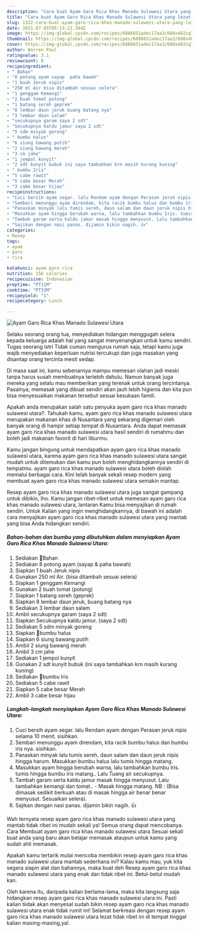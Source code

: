 ```yaml
---
description: "Cara buat Ayam Garo Rica Khas Manado Sulawesi Utara yang lezat Untuk Jualan"
title: "Cara buat Ayam Garo Rica Khas Manado Sulawesi Utara yang lezat Untuk Jualan"
slug: 1322-cara-buat-ayam-garo-rica-khas-manado-sulawesi-utara-yang-lezat-untuk-jualan
date: 2021-07-05T05:13:21.344Z
image: https://img-global.cpcdn.com/recipes/6886651adec17aa3/680x482cq70/ayam-garo-rica-khas-manado-sulawesi-utara-foto-resep-utama.jpg
thumbnail: https://img-global.cpcdn.com/recipes/6886651adec17aa3/680x482cq70/ayam-garo-rica-khas-manado-sulawesi-utara-foto-resep-utama.jpg
cover: https://img-global.cpcdn.com/recipes/6886651adec17aa3/680x482cq70/ayam-garo-rica-khas-manado-sulawesi-utara-foto-resep-utama.jpg
author: Warren Paul
ratingvalue: 3.1
reviewcount: 8
recipeingredient:
- " Bahan"
- "8 potong ayam sayap  paha bawah"
- "1 buah Jeruk nipis"
- "250 ml Air bisa ditambah sesuai selera"
- "1 genggam Kemangi"
- "2 buah tomat potong"
- "1 batang sereh geprek"
- "8 lembar daun jeruk buang batang nya"
- "3 lembar daun salam"
- "secukupnya garam saya 2 sdt"
- "Secukupnya kaldu jamur saya 2 sdt"
- "5 sdm minyak goreng"
- " bumbu halus"
- "6 siung bawang putih"
- "2 siung bawang merah"
- "3 cm jahe"
- "1 jempol kunyit"
- "2 sdt kunyit bubuk ini saya tambahkan krn masih kurang kuning"
- " bumbu Iris"
- "5 cabe rawit"
- "5 cabe besar Merah"
- "3 cabe besar hijau"
recipeinstructions:
- "Cuci bersih ayam segar. lalu Rendam ayam dengan Perasan jeruk nipis selama 10 menit. sisihkan."
- "Sembari menunggu ayam direndam, kita racik bumbu halus dan bumbu iris nya. sisihkan."
- "Panaskan minyak lalu tumis sereh, daun salam dan daun jeruk nipis hingga harum. Masukkan bumbu halus lalu tumis hingga matang."
- "Masukkan ayam hingga berubah warna, lalu tambahkan bumbu Iris. tumis hingga bumbu iris matang.. Lalu Tuang air secukupnya."
- "Tambah garam serta kaldu jamur masak hingga menyusut. Lalu tambahkan kemangi dan tomat.. Masak hingga matang. NB : (Bisa dimasak sedikit berkuah atau di masak hingga air benar benar menyusut. Sesuaikan selera)."
- "Sajikan dengan nasi panas. dijamin bikin nagih. 👍"
categories:
- Resep
tags:
- ayam
- garo
- rica

katakunci: ayam garo rica 
nutrition: 156 calories
recipecuisine: Indonesian
preptime: "PT11M"
cooktime: "PT33M"
recipeyield: "1"
recipecategory: Lunch

---
```



![Ayam Garo Rica Khas Manado Sulawesi Utara](https://img-global.cpcdn.com/recipes/6886651adec17aa3/680x482cq70/ayam-garo-rica-khas-manado-sulawesi-utara-foto-resep-utama.jpg)

Selaku seorang orang tua, menyediakan hidangan menggugah selera kepada keluarga adalah hal yang sangat menyenangkan untuk kamu sendiri. Tugas seorang istri Tidak cuman mengurus rumah saja, tetapi kamu juga wajib menyediakan keperluan nutrisi tercukupi dan juga masakan yang disantap orang tercinta mesti sedap.

Di masa  saat ini, kamu sebenarnya mampu memesan olahan jadi meski tanpa harus susah membuatnya terlebih dahulu. Namun banyak juga mereka yang selalu mau memberikan yang terenak untuk orang tercintanya. Pasalnya, memasak yang dibuat sendiri akan jauh lebih higienis dan kita pun bisa menyesuaikan makanan tersebut sesuai kesukaan famili. 



Apakah anda merupakan salah satu penyuka ayam garo rica khas manado sulawesi utara?. Tahukah kamu, ayam garo rica khas manado sulawesi utara merupakan makanan khas di Nusantara yang sekarang digemari oleh banyak orang di hampir setiap tempat di Nusantara. Anda dapat memasak ayam garo rica khas manado sulawesi utara hasil sendiri di rumahmu dan boleh jadi makanan favorit di hari liburmu.

Kamu jangan bingung untuk mendapatkan ayam garo rica khas manado sulawesi utara, karena ayam garo rica khas manado sulawesi utara sangat mudah untuk ditemukan dan kamu pun boleh menghidangkannya sendiri di tempatmu. ayam garo rica khas manado sulawesi utara boleh diolah memalui berbagai cara. Kini telah banyak sekali resep modern yang membuat ayam garo rica khas manado sulawesi utara semakin mantap.

Resep ayam garo rica khas manado sulawesi utara juga sangat gampang untuk dibikin, lho. Kamu jangan ribet-ribet untuk memesan ayam garo rica khas manado sulawesi utara, lantaran Kamu bisa menyajikan di rumah sendiri. Untuk Kalian yang ingin menghidangkannya, di bawah ini adalah cara menyajikan ayam garo rica khas manado sulawesi utara yang mantab yang bisa Anda hidangkan sendiri.

<!--inarticleads1-->

##### Bahan-bahan dan bumbu yang dibutuhkan dalam menyiapkan Ayam Garo Rica Khas Manado Sulawesi Utara:

1. Sediakan  📌Bahan
1. Sediakan 8 potong ayam (sayap &amp; paha bawah)
1. Siapkan 1 buah Jeruk nipis
1. Gunakan 250 ml Air. (bisa ditambah sesuai selera)
1. Siapkan 1 genggam Kemangi
1. Gunakan 2 buah tomat (potong)
1. Siapkan 1 batang sereh (geprek)
1. Siapkan 8 lembar daun jeruk, buang batang nya
1. Sediakan 3 lembar daun salam
1. Ambil secukupnya garam (saya 2 sdt)
1. Siapkan Secukupnya kaldu jamur. (saya 2 sdt)
1. Sediakan 5 sdm minyak goreng
1. Siapkan  📌bumbu halus
1. Siapkan 6 siung bawang putih
1. Ambil 2 siung bawang merah
1. Ambil 3 cm jahe
1. Sediakan 1 jempol kunyit
1. Gunakan 2 sdt kunyit bubuk (ini saya tambahkan krn masih kurang kuning)
1. Sediakan  📌bumbu Iris
1. Sediakan 5 cabe rawit
1. Siapkan 5 cabe besar Merah
1. Ambil 3 cabe besar hijau




<!--inarticleads2-->

##### Langkah-langkah menyiapkan Ayam Garo Rica Khas Manado Sulawesi Utara:

1. Cuci bersih ayam segar. lalu Rendam ayam dengan Perasan jeruk nipis selama 10 menit. sisihkan.
1. Sembari menunggu ayam direndam, kita racik bumbu halus dan bumbu iris nya. sisihkan.
1. Panaskan minyak lalu tumis sereh, daun salam dan daun jeruk nipis hingga harum. Masukkan bumbu halus lalu tumis hingga matang.
1. Masukkan ayam hingga berubah warna, lalu tambahkan bumbu Iris. tumis hingga bumbu iris matang.. Lalu Tuang air secukupnya.
1. Tambah garam serta kaldu jamur masak hingga menyusut. Lalu tambahkan kemangi dan tomat.. - Masak hingga matang. NB : (Bisa dimasak sedikit berkuah atau di masak hingga air benar benar menyusut. Sesuaikan selera).
1. Sajikan dengan nasi panas. dijamin bikin nagih. 👍




Wah ternyata resep ayam garo rica khas manado sulawesi utara yang mantab tidak ribet ini mudah sekali ya! Semua orang dapat mencobanya. Cara Membuat ayam garo rica khas manado sulawesi utara Sesuai sekali buat anda yang baru akan belajar memasak ataupun untuk kamu yang sudah ahli memasak.

Apakah kamu tertarik mulai mencoba membikin resep ayam garo rica khas manado sulawesi utara mantab sederhana ini? Kalau kamu mau, yuk kita segera siapin alat dan bahannya, maka buat deh Resep ayam garo rica khas manado sulawesi utara yang enak dan tidak ribet ini. Betul-betul mudah kan. 

Oleh karena itu, daripada kalian berlama-lama, maka kita langsung saja hidangkan resep ayam garo rica khas manado sulawesi utara ini. Pasti kalian tiidak akan menyesal sudah bikin resep ayam garo rica khas manado sulawesi utara enak tidak rumit ini! Selamat berkreasi dengan resep ayam garo rica khas manado sulawesi utara lezat tidak ribet ini di tempat tinggal kalian masing-masing,ya!.

